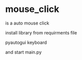 # mouse_click
is a auto mouse click





install library from requirments file

pyautogui
keyboard

and start main.py
